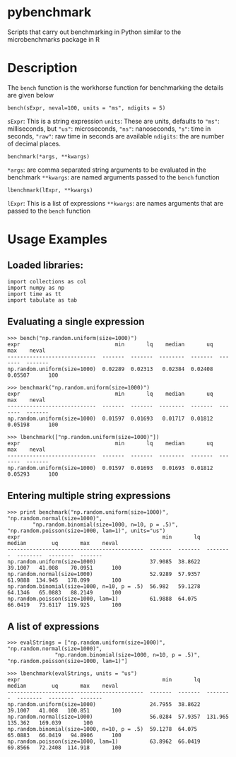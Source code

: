 pybenchmark
===========

Scripts that carry out benchmarking in Python similar to the microbenchmarks package in R

# Description

The `bench` function is the workhorse function for benchmarking the details are given below

```
bench(sExpr, neval=100, units = "ms", ndigits = 5)
```

`sExpr`: This is a string expression
`units`: These are units, defaults to `"ms"`: milliseconds, but `"us"`: microseconds,
        `"ns"`: nanoseconds, `"s"`: time in seconds, `"raw"`: raw time in seconds are available
`ndigits`: the are number of decimal places.

```
benchmark(*args, **kwargs)
```
`*args`: are comma separated string arguments to be evaluated in the benchmark
`**kwargs`: are named arguments passed to the `bench` function

```
lbenchmark(lExpr, **kwargs)
```
`lExpr`: This is a list of expressions
`**kwargs`: are names arguments that are passed to the `bench` function


# Usage Examples

## Loaded libraries:

```
import collections as col
import numpy as np
import time as tt
import tabulate as tab
```

## Evaluating a single expression

```
>>> bench("np.random.uniform(size=1000)")
expr                              min       lq    median       uq      max    neval
----------------------------  -------  -------  --------  -------  -------  -------
np.random.uniform(size=1000)  0.02289  0.02313   0.02384  0.02408  0.05507      100

>>> benchmark("np.random.uniform(size=1000)")
expr                              min       lq    median       uq      max    neval
----------------------------  -------  -------  --------  -------  -------  -------
np.random.uniform(size=1000)  0.01597  0.01693   0.01717  0.01812  0.05198      100

>>> lbenchmark(["np.random.uniform(size=1000)"])
expr                              min       lq    median       uq      max    neval
----------------------------  -------  -------  --------  -------  -------  -------
np.random.uniform(size=1000)  0.01597  0.01693   0.01693  0.01812  0.05293      100
```

## Entering multiple string expressions

```
>>> print benchmark("np.random.uniform(size=1000)", "np.random.normal(size=1000)",
        "np.random.binomial(size=1000, n=10, p = .5)", "np.random.poisson(size=1000, lam=1)", units="us")
expr                                             min       lq    median        uq       max    neval
-------------------------------------------  -------  -------  --------  --------  --------  -------
np.random.uniform(size=1000)                 37.9085  38.8622   39.1007   41.008    70.0951      100
np.random.normal(size=1000)                  52.9289  57.9357   61.9888  134.945   178.099       100
np.random.binomial(size=1000, n=10, p = .5)  56.982   59.1278   64.1346   65.0883   88.2149      100
np.random.poisson(size=1000, lam=1)          61.9888  64.075    66.0419   73.6117  119.925       100
```

## A list of expressions

```
>>> evalStrings = ["np.random.uniform(size=1000)", "np.random.normal(size=1000)",
               "np.random.binomial(size=1000, n=10, p = .5)", "np.random.poisson(size=1000, lam=1)"]

>>> lbenchmark(evalStrings, units = "us")
expr                                             min       lq    median        uq       max    neval
-------------------------------------------  -------  -------  --------  --------  --------  -------
np.random.uniform(size=1000)                 24.7955  38.8622   39.1007   41.008   100.851       100
np.random.normal(size=1000)                  56.0284  57.9357  131.965   135.362   169.039       100
np.random.binomial(size=1000, n=10, p = .5)  59.1278  64.075    65.0883   66.0419   94.8906      100
np.random.poisson(size=1000, lam=1)          63.8962  66.0419   69.8566   72.2408  114.918       100
```
